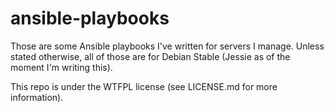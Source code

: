 # ansible-playbooks

Those are some Ansible playbooks I've written for servers I manage. Unless stated otherwise, all of those are for Debian Stable (Jessie as of the moment I'm writing this).

This repo is under the WTFPL license (see LICENSE.md for more information).
